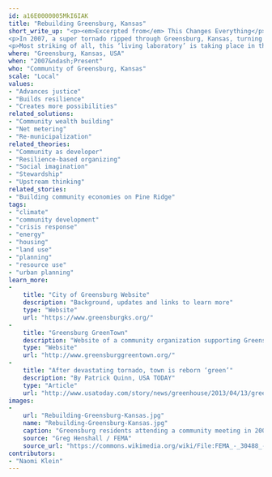 ```yaml
---
id: a16E0000005MkI6IAK
title: "Rebuilding Greensburg, Kansas"
short_write_up: "<p><em>Excerpted from</em> This Changes Everything</p>
<p>In 2007, a super tornado ripped through Greensburg, Kansas, turning about 95 percent of the town into rubble. As a result of an extraordinary, community-led process that began just days after the disaster, with neighbors holding meetings in tents amid the wreckage of their former lives, Greensburg today stands as a model ‘green town,’ often described as the greenest in America. The hospital, city hall, and school have all been built to the highest certification level issued by Leadership in Energy and Environmental Design (LEED). And the town has become a destination for hundreds of policy makers, anxious to learn more about its low-energy lighting and its cutting-edge green architecture and waste reduction, as well as the wind turbines that earn municipal revenue by producing more power than local residents need.</p>
<p>Most striking of all, this ‘living laboratory’ is taking place in the heart of an overwhelmingly Republican-voting county, where a great many people are entirely unconvinced that climate change is real. But those debates seem to matter little to residents: the shared experience of tremendous loss, as well as the outpouring of generosity that followed the disaster, have, in Greensburg, rekindled the values of land stewardship and intergenerational responsibility that have deep roots in rural life. ‘The number one topic at those tent meetings was talking about who we are — what are our values?’ recalls Greensburg mayor Bob Dixson, a former postmaster who comes from a long line of farmers. He added, ‘Sometimes we agreed to disagree, but we were still civil to each other. And let’s not forget that our ancestors were stewards of the land. My ancestors lived in the original green homes: sod houses &#8230; . We learned that the only true green and sustainable things in life are how we treat each other.’</p>"
where: "Greensburg, Kansas, USA"
when: "2007&ndash;Present"
who: "Community of Greensburg, Kansas"
scale: "Local"
values:
- "Advances justice"
- "Builds resilience"
- "Creates more possibilities"
related_solutions:
- "Community wealth building"
- "Net metering"
- "Re-municipalization"
related_theories:
- "Community as developer"
- "Resilience-based organizing"
- "Social imagination"
- "Stewardship"
- "Upstream thinking"
related_stories:
- "Building community economies on Pine Ridge"
tags:
- "climate"
- "community development"
- "crisis response"
- "energy"
- "housing"
- "land use"
- "planning"
- "resource use"
- "urban planning"
learn_more:
-
    title: "City of Greensburg Website"
    description: "Background, updates and links to learn more"
    type: "Website"
    url: "https://www.greensburgks.org/"
-
    title: "Greensburg GreenTown"
    description: "Website of a community organization supporting Greensburg’s transition to a green city"
    type: "Website"
    url: "http://www.greensburggreentown.org/"
-
    title: "After devastating tornado, town is reborn ‘green’"
    description: "By Patrick Quinn, USA TODAY"
    type: "Article"
    url: "http://www.usatoday.com/story/news/greenhouse/2013/04/13/greensburg-kansas/2078901/"
images:
-
    url: "Rebuilding-Greensburg-Kansas.jpg"
    name: "Rebuilding-Greensburg-Kansas.jpg"
    caption: "Greensburg residents attending a community meeting in 2007 to plan the recovery"
    source: "Greg Henshall / FEMA"
    source_url: "https://commons.wikimedia.org/wiki/File:FEMA_-_30488_-_Residents_at_a_recovery_meeting_in_a_tent_in_Kansas.jpg"
contributors:
- "Naomi Klein"
---
```

